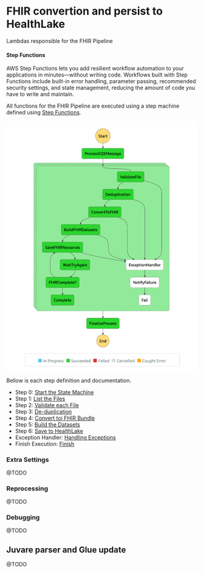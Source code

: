 # FHIR convertion and persist to HealthLake

Lambdas responsible for the FHIR Pipeline

#### Step Functions

AWS Step Functions lets you add resilient workflow automation to your applications in minutes—without writing code. Workflows built with Step Functions include built-in error handling, parameter passing, recommended security settings, and state management, reducing the amount of code you have to write and maintain.

All functions for the FHIR Pipeline are executed using a step machine defined using [Step Functions](https://aws.amazon.com/step-functions/getting-started/).

![FullSFN](../images/stepfunctions/full_sfn.png)

Bellow is each step definition and documentation.

- Step 0: [Start the State Machine](./ccda_step0_start_state_machine)
- Step 1: [List the Files](./ccda_step1_new_files)
- Step 2: [Validate each File](./ccda_step2_validation)
- Step 3: [De-duplication](./ccda_step3_deduplication)
- Step 4: [Convert toi FHIR Bundle](./ccda_step4_converter)
- Step 5: [Build the Datasets](./ccda_step5_dataset_builder)
- Step 6: [Save to HealthLake](./ccda_step6_fhir_resource_split)
- Exception Handler: [Handling Exceptions](./ccda_exception_handler)
- Finish Execution: [Finish](./ccda_finish_stepfunction)

### Extra Settings

@TODO

### Reprocessing

@TODO

### Debugging

@TODO

## Juvare parser and Glue update

@TODO
